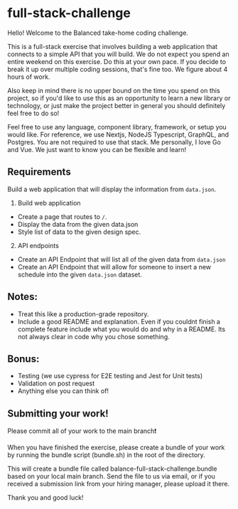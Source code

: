 # full-stack-challenge

Hello! Welcome to the Balanced take-home coding challenge.

This is a full-stack exercise that involves building a web application that connects to a simple API that you will build. We do not expect you spend an entire weekend on this exercise. Do this at your own pace. If you decide to break it up over multiple coding sessions, that's fine too. We figure about 4 hours of work.

Also keep in mind there is no upper bound on the time you spend on this project, so if you'd like to use this as an opportunity to learn a new library or technology, or just make the project better in general you should definitely feel free to do so!

Feel free to use any language, component library, framework, or setup you would like. For reference, we use Nextjs, NodeJS Typescript, GraphQL, and Postgres. You are not required to use that stack. Me personally, I love Go and Vue. We just want to know you can be flexible and learn!

## Requirements

Build a web application that will display the information from `data.json`.

1. Build web application

- Create a page that routes to `/`.
- Display the data from the given data.json
- Style list of data to the given design spec.

2. API endpoints

- Create an API Endpoint that will list all of the given data from `data.json`
- Create an API Endpoint that will allow for someone to insert a new schedule into the given `data.json` dataset.

## Notes:

- Treat this like a production-grade repository.
- Include a good README and explanation. Even if you couldnt finish a complete feature include what you would do and why in a README. Its not always clear in code why you chose something.

## Bonus:

- Testing (we use cypress for E2E testing and Jest for Unit tests)
- Validation on post request
- Anything else you can think of!

## Submitting your work!

Please commit all of your work to the main branch❗

When you have finished the exercise, please create a bundle of your work by running the bundle script (bundle.sh) in the root of the directory.

This will create a bundle file called balance-full-stack-challenge.bundle based on your local main branch. Send the file to us via email, or if you received a submission link from your hiring manager, please upload it there.

Thank you and good luck!

